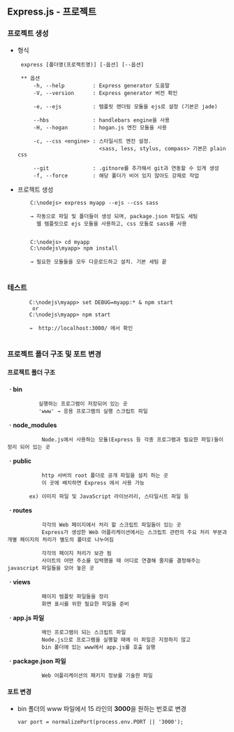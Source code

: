  ## Express.js - 프로젝트  
 
 ### 프로젝트 생성  
   - 형식
	  
          express [폴더명(프로젝트명)] [-옵션] [--옵션]

		  ** 옵션
		      -h, --help         : Express generator 도움말
		      -V, --version      : Express generator 버전 확인
		      
		      -e, --ejs          : 템플릿 렌더링 모듈을 ejs로 설정 (기본은 jade)
		      
		      --hbs              : handlebars engine을 사용
		      -H, --hogan        : hogan.js 엔진 모듈을 사용
		      
		      -c, --css <engine> : 스타일시트 엔진 설정. 
		                           <sass, less, stylus, compass> 기본은 plain css
					   
		      --git              : .gitnore를 추가해서 git과 연동할 수 있게 생성
		      -f, --force        : 해당 폴더가 비어 있지 않아도 강제로 작업
 
  - 프로젝트 생성
	  
            C:\nodejs> express myapp --ejs --css sass

            → 자동으로 파일 및 폴더들이 생성 되며, package.json 파일도 세팅
              웹 템플릿으로 ejs 모듈을 사용하고, css 모듈로 sass를 사용
	      

            C:\nodejs> cd myapp
            C:\nodejs\myapp> npm install

            → 필요한 모듈들을 모두 다운로드하고 설치. 기본 세팅 끝 
#
   ### 테스트
   
           C:\nodejs\myapp> set DEBUG=myapp:* & npm start
            or
           C:\nodejs\myapp> npm start

           →  http://localhost:3000/ 에서 확인

#
  ### 프로젝트 폴더 구조 및 포트 변경
  #### 프로젝트 폴더 구조
	 
   **ㆍbin**
       
              실행하는 프로그램이 저장되어 있는 곳
              'www' → 응용 프로그램의 실행 스크립트 파일
			  
   **ㆍnode_modules**
   
               Node.js에서 사용하는 모듈(Express 등 각종 프로그램과 필요한 파일)들이 정리 되어 있는 곳        
	   
   **ㆍpublic**
       
               http 서버의 root 폴더로 공개 파일을 설치 하는 곳
	           이 곳에 배치하면 Express 에서 사용 가능
          	
		   ex) 이미지 파일 및 JavaScript 라이브러리, 스타일시트 파일 등         
			   
   **ㆍroutes**
       
               각각의 Web 페이지에서 처리 할 스크립트 파일들이 있는 곳
               Express가 생성한 Web 어플리케이션에서는 스크립트 관련의 주요 처리 부분과 개별 페이지의 처리가 별도의 폴더로 나누어짐
	       
               각각의 페이지 처리가 보관 됨
               사이트의 어떤 주소를 입력했을 때 어디로 연결해 줄지를 결정해주는 javascript 파일들을 모아 놓은 곳
			   
   **ㆍviews**
       
               페이지 템플릿 파일들을 정리
               화면 표시를 위한 필요한 파일들 준비
			   
   **ㆍapp.js 파일**
       
               메인 프로그램이 되는 스크립트 파일
               Node.js으로 프로그램을 실행할 때에 이 파일은 지정하지 않고 
               bin 폴더에 있는 www에서 app.js를 호출 실행
			   
   **ㆍpackage.json 파일**
       
               Web 어플리케이션의 패키지 정보를 기술한 파일

 #### 포트 변경
   - bin 폴더의 www 파일에서 15 라인의 **3000**을 원하는 번호로 변경
         
         var port = normalizePort(process.env.PORT || '3000');
   
